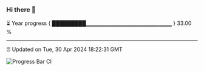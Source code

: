 ### Hi there 👋

⏳ Year progress { █████████▁▁▁▁▁▁▁▁▁▁▁▁▁▁▁▁▁▁▁▁▁ } 33.00 %

---

⏰ Updated on Tue, 30 Apr 2024 18:22:31 GMT

![Progress Bar CI](https://github.com/liununu/liununu/workflows/Progress%20Bar%20CI/badge.svg)
